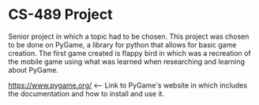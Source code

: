 # CS-489 Project

Senior project in which a topic had to be chosen.  This project was chosen to be done on PyGame, a library for python that allows for basic game creation.  The first game created is flappy bird in which was a recreation of the mobile game using what was learned when researching and learning about PyGame.

https://www.pygame.org/ <-- Link to PyGame's website in which includes the documentation and how to install and use it.
